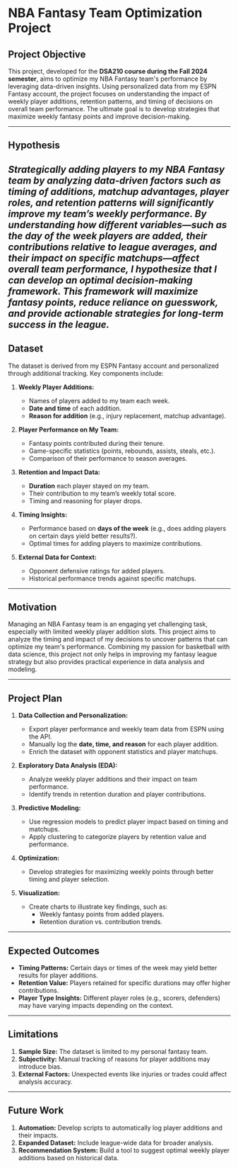 # NBA Fantasy Team Optimization Project

## Project Objective
This project, developed for the **DSA210 course during the Fall 2024 semester**, aims to optimize my NBA Fantasy team's performance by leveraging data-driven insights. Using personalized data from my ESPN Fantasy account, the project focuses on understanding the impact of weekly player additions, retention patterns, and timing of decisions on overall team performance. The ultimate goal is to develop strategies that maximize weekly fantasy points and improve decision-making.

---

## Hypothesis
*Strategically adding players to my NBA Fantasy team by analyzing data-driven factors such as timing of additions, matchup advantages, player roles, and retention patterns will significantly improve my team’s weekly performance. By understanding how different variables—such as the day of the week players are added, their contributions relative to league averages, and their impact on specific matchups—affect overall team performance, I hypothesize that I can develop an optimal decision-making framework. This framework will maximize fantasy points, reduce reliance on guesswork, and provide actionable strategies for long-term success in the league.*
---

## Dataset

The dataset is derived from my ESPN Fantasy account and personalized through additional tracking. Key components include:

1. **Weekly Player Additions:**
   - Names of players added to my team each week.
   - **Date and time** of each addition.
   - **Reason for addition** (e.g., injury replacement, matchup advantage).

2. **Player Performance on My Team:**
   - Fantasy points contributed during their tenure.
   - Game-specific statistics (points, rebounds, assists, steals, etc.).
   - Comparison of their performance to season averages.

3. **Retention and Impact Data:**
   - **Duration** each player stayed on my team.
   - Their contribution to my team’s weekly total score.
   - Timing and reasoning for player drops.

4. **Timing Insights:**
   - Performance based on **days of the week** (e.g., does adding players on certain days yield better results?).
   - Optimal times for adding players to maximize contributions.

5. **External Data for Context:**
   - Opponent defensive ratings for added players.
   - Historical performance trends against specific matchups.

---

## Motivation
Managing an NBA Fantasy team is an engaging yet challenging task, especially with limited weekly player addition slots. This project aims to analyze the timing and impact of my decisions to uncover patterns that can optimize my team's performance. Combining my passion for basketball with data science, this project not only helps in improving my fantasy league strategy but also provides practical experience in data analysis and modeling.

---

## Project Plan

1. **Data Collection and Personalization:**
   - Export player performance and weekly team data from ESPN using the API.
   - Manually log the **date, time, and reason** for each player addition.
   - Enrich the dataset with opponent statistics and player matchups.

2. **Exploratory Data Analysis (EDA):**
   - Analyze weekly player additions and their impact on team performance.
   - Identify trends in retention duration and player contributions.

3. **Predictive Modeling:**
   - Use regression models to predict player impact based on timing and matchups.
   - Apply clustering to categorize players by retention value and performance.

4. **Optimization:**
   - Develop strategies for maximizing weekly points through better timing and player selection.

5. **Visualization:**
   - Create charts to illustrate key findings, such as:
     - Weekly fantasy points from added players.
     - Retention duration vs. contribution trends.

---

## Expected Outcomes
- **Timing Patterns:** Certain days or times of the week may yield better results for player additions.
- **Retention Value:** Players retained for specific durations may offer higher contributions.
- **Player Type Insights:** Different player roles (e.g., scorers, defenders) may have varying impacts depending on the context.

---

## Limitations
1. **Sample Size:** The dataset is limited to my personal fantasy team.
2. **Subjectivity:** Manual tracking of reasons for player additions may introduce bias.
3. **External Factors:** Unexpected events like injuries or trades could affect analysis accuracy.

---

## Future Work
1. **Automation:** Develop scripts to automatically log player additions and their impacts.
2. **Expanded Dataset:** Include league-wide data for broader analysis.
3. **Recommendation System:** Build a tool to suggest optimal weekly player additions based on historical data.


